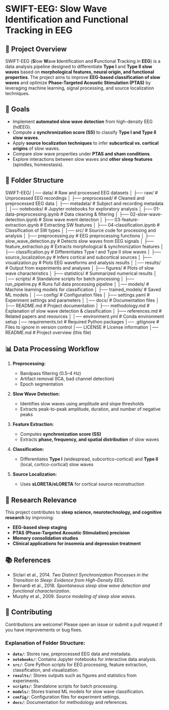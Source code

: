 # SWIFT-EEG: Slow Wave Identification and Functional Tracking in EEG

## 📌 Project Overview
SWIFT-EEG (**S**low **W**ave **I**dentification and **F**unctional **T**racking in **EEG**) is a data analysis pipeline designed to differentiate **Type I** and **Type II slow waves** based on **morphological features, neural origin, and functional properties**. The project aims to improve **EEG-based classification of slow waves** and optimize **Phase-Targeted Acoustic Stimulation (PTAS)** by leveraging machine learning, signal processing, and source localization techniques.

## 🎯 Goals
- Implement **automated slow wave detection** from high-density EEG (hdEEG).
- Compute a **synchronization score (SS)** to classify **Type I and Type II slow waves**.
- Apply **source localization techniques** to infer **subcortical vs. cortical origins** of slow waves.
- Compare slow wave properties under **PTAS and sham conditions**.
- Explore interactions between slow waves and **other sleep features** (spindles, homeostasis).

## 📂 Folder Structure
SWIFT-EEG/
│── data/                     # Raw and processed EEG datasets
│   ├── raw/                  # Unprocessed EEG recordings
│   ├── preprocessed/         # Cleaned and preprocessed EEG data
│   ├── metadata/             # Subject and recording metadata
│
│── notebooks/                # Jupyter notebooks for exploratory analysis
│   ├── 01-data-preprocessing.ipynb   # Data cleaning & filtering
│   ├── 02-slow-wave-detection.ipynb  # Slow wave event detection
│   ├── 03-feature-extraction.ipynb   # Extracting SW features
│   ├── 04-classification.ipynb       # Classification of SW types
│
│── src/                      # Source code for processing and analysis
│   ├── preprocessing.py       # EEG preprocessing functions
│   ├── slow_wave_detection.py # Detects slow waves from EEG signals
│   ├── feature_extraction.py  # Extracts morphological & synchronization features
│   ├── classification.py      # Differentiates Type I and Type II slow waves
│   ├── source_localization.py # Infers cortical and subcortical sources
│   ├── visualization.py       # Plots EEG waveforms and analysis results
│
│── results/                  # Output from experiments and analyses
│   ├── figures/              # Plots of slow wave characteristics
│   ├── statistics/           # Summarized numerical results
│
│── scripts/                  # Standalone scripts for batch processing
│   ├── run_pipeline.py       # Runs full data processing pipeline
│
│── models/                   # Machine learning models for classification
│   ├── trained_models/       # Saved ML models
│
│── config/                   # Configuration files
│   ├── settings.yaml         # Experiment settings and parameters
│
│── docs/                     # Documentation files
│   ├── README.md             # Project documentation
│   ├── methodology.md        # Explanation of slow wave detection & classification
│   ├── references.md         # Related papers and resources
│
│── environment.yml           # Conda environment setup
│── requirements.txt          # Required Python packages
│── .gitignore                # Files to ignore in version control
│── LICENSE                   # License information
│── README.md                 # Project overview (this file)

## 📊 Data Processing Workflow
1. **Preprocessing:**  
   - Bandpass filtering (0.5–4 Hz)
   - Artifact removal (ICA, bad channel detection)
   - Epoch segmentation

2. **Slow Wave Detection:**  
   - Identifies slow waves using amplitude and slope thresholds
   - Extracts peak-to-peak amplitude, duration, and number of negative peaks

3. **Feature Extraction:**  
   - Computes **synchronization score (SS)**
   - Extracts **phase, frequency, and spatial distribution** of slow waves

4. **Classification:**  
   - Differentiates **Type I** (widespread, subcortico-cortical) and **Type II** (local, cortico-cortical) slow waves

5. **Source Localization:**  
   - Uses **sLORETA/eLORETA** for cortical source reconstruction

## 🔬 Research Relevance
This project contributes to **sleep science, neurotechnology, and cognitive research** by improving:
- **EEG-based sleep staging**
- **PTAS (Phase-Targeted Acoustic Stimulation) precision**
- **Memory consolidation studies**
- **Clinical applications for insomnia and depression treatment**

## 📚 References
- Siclari et al., 2014. *Two Distinct Synchronization Processes in the Transition to Sleep: Evidence from High-Density EEG*.  
- Bernardi et al., 2018. *Spontaneous sleep slow wave detection and functional characterization*.  
- Murphy et al., 2009. *Source modeling of sleep slow waves*.  

## 📢 Contributing
Contributions are welcome! Please open an issue or submit a pull request if you have improvements or bug fixes.


### **Explanation of Folder Structure:**
- **`data/`**: Stores raw, preprocessed EEG data and metadata.
- **`notebooks/`**: Contains Jupyter notebooks for interactive data analysis.
- **`src/`**: Core Python scripts for EEG processing, feature extraction, classification, and visualization.
- **`results/`**: Stores outputs such as figures and statistics from experiments.
- **`scripts/`**: Standalone scripts for batch processing.
- **`models/`**: Stores trained ML models for slow wave classification.
- **`config/`**: Configuration files for experiment settings.
- **`docs/`**: Documentation for methodology and references.



